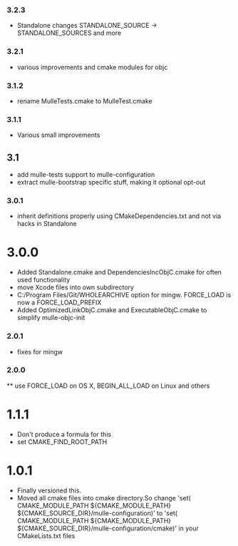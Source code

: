 ### 3.2.3

* Standalone changes STANDALONE_SOURCE -> STANDALONE_SOURCES and more

### 3.2.1

* various improvements and cmake modules for objc

### 3.1.2

* rename MulleTests.cmake to MulleTest.cmake

### 3.1.1

* Various small improvements

## 3.1

* add mulle-tests support to mulle-configuration
* extract mulle-bootstrap specific stuff, making it optional opt-out

### 3.0.1

* inherit definitions properly using CMakeDependencies.txt and not via hacks in Standalone

# 3.0.0

* Added Standalone.cmake and DependenciesIncObjC.cmake for often used functionality
* move Xcode files into own subdirectory
* C:/Program Files/Git/WHOLEARCHIVE option for mingw. FORCE_LOAD is now a FORCE_LOAD_PREFIX
* Added OptimizedLinkObjC.cmake and ExecutableObjC.cmake to simplify mulle-objc-init

### 2.0.1

* fixes for mingw

### 2.0.0

** use FORCE_LOAD on OS X, BEGIN_ALL_LOAD on Linux and others

# 1.1.1

* Don't produce a formula for this
* set CMAKE_FIND_ROOT_PATH

# 1.0.1

* Finally versioned this.
* Moved all cmake files into cmake directory.So change 'set( CMAKE_MODULE_PATH ${CMAKE_MODULE_PATH} ${CMAKE_SOURCE_DIR}/mulle-configuration)' to 'set( CMAKE_MODULE_PATH ${CMAKE_MODULE_PATH} ${CMAKE_SOURCE_DIR}/mulle-configuration/cmake)' in your CMakeLists.txt files
